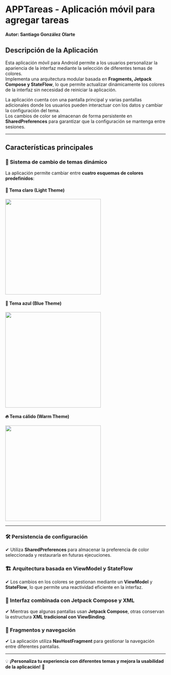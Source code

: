 # APPTareas - Aplicación móvil para agregar tareas  
**Autor: Santiago González Olarte**  

## Descripción de la Aplicación  
Esta aplicación móvil para Android permite a los usuarios personalizar la apariencia de la interfaz mediante la selección de diferentes temas de colores.  
Implementa una arquitectura modular basada en **Fragments, Jetpack Compose y StateFlow**, lo que permite actualizar dinámicamente los colores de la interfaz sin necesidad de reiniciar la aplicación.  

La aplicación cuenta con una pantalla principal y varias pantallas adicionales donde los usuarios pueden interactuar con los datos y cambiar la configuración del tema.  
Los cambios de color se almacenan de forma persistente en **SharedPreferences** para garantizar que la configuración se mantenga entre sesiones.  

---

## Características principales  

### 🎨 Sistema de cambio de temas dinámico  
La aplicación permite cambiar entre **cuatro esquemas de colores predefinidos**:  

#### 🔆 Tema claro (Light Theme)  
<img src="https://github.com/user-attachments/assets/4363e0ad-b363-4939-997b-605771b0a785" width="300">

#### 🔵 Tema azul (Blue Theme)  
<img src="https://github.com/user-attachments/assets/ebe6c497-8d61-437f-9ad9-5164148e0787" width="300">

#### 🔥 Tema cálido (Warm Theme)  
<img src="https://github.com/user-attachments/assets/3102b38c-c536-4e2b-b264-ca9f2ecf1939" width="300">

---

### 🛠 Persistencia de configuración  
✔ Utiliza **SharedPreferences** para almacenar la preferencia de color seleccionada y restaurarla en futuras ejecuciones.  

### 🏗 Arquitectura basada en ViewModel y StateFlow  
✔ Los cambios en los colores se gestionan mediante un **ViewModel** y **StateFlow**, lo que permite una reactividad eficiente en la interfaz.  

### 📱 Interfaz combinada con Jetpack Compose y XML  
✔ Mientras que algunas pantallas usan **Jetpack Compose**, otras conservan la estructura **XML tradicional con ViewBinding**.  

### 🔀 Fragmentos y navegación  
✔ La aplicación utiliza **NavHostFragment** para gestionar la navegación entre diferentes pantallas.  

---

💡 **¡Personaliza tu experiencia con diferentes temas y mejora la usabilidad de la aplicación!** 🚀
